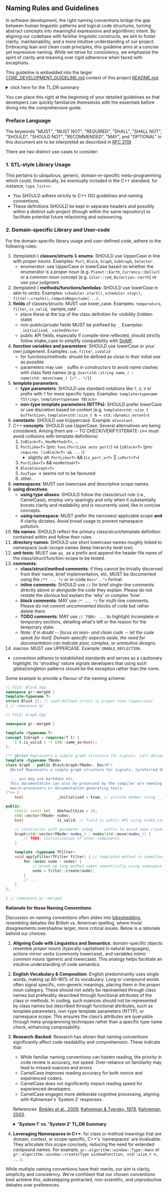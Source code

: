## Naming Rules and Guidelines
In software development, the right naming conventions bridge the gap between human linguistic patterns and logical code structures, turning abstract concepts into meaningful expressions and algorithmic intent. By aligning our codebase with familiar linguistic constructs, we aim to foster clarity, maintainability, and a more intuitive understanding of our project. Embracing lean and clean code principles, this guideline aims at a concise yet expressive naming. While we strive for consistency, we emphasize the spirit of clarity and meaning over rigid adherence when faced with exceptions.

This guideline is embedded into the larger [CORE_DEVELOPMENT_GUIDELINE.md](../blob/main/CORE_DEVELOPMENT_GUIDELINE.md) context of this project [README.md](../blob/main/README.md).
<details> <summary>click here for the TL;DR summary</summary>

## Naming Conventions: Quick Summary (TL;DR)

- **General Philosophy**: Strive for clarity and intuition. When in doubt, prioritize clarity over strict adherence to these rules.
- **Classes/Structs/Enums**: Use `UpperCase` like `Graph` or `SubGraph`.
- **Methods/Functions/Lambdas**: Use `lowerCase` such as `start()` or `create()`.
- **Fields**: Use `snake_case` for public fields like `is_valid`. Non-public fields start with `_`, e.g., `_initialised`.
- **Function Variables & Parameters**: Use `lowerCase` or discretion.
- **Template Parameters**: Types use `T` or `TSpecificName`. Non-types are `lowerCase` or context-specific.
- **Constants**: Use `kUppercase`, e.g., `kConstant`.
- **C++ Concepts**: Favor `UpperCase` like `PortLike` or `HasMethod`.
- **Namespaces**: Always `lowercase`.
- **Type Aliases**: Use `UpperCase`.
- **Files & Directories**: Reflect primary class/struct/template definition. Short, `lowercase` for directories.
- **Unit Tests**: Prefix with `qa_`.
- **Comments**: Be concise, focus on the 'why'. Use `/** ... */` for documentation, `//` for inline.
- **Macros**: Always `UPPERCASE`.
</details>

You can place this right at the beginning of your detailed guidelines so that developers can quickly familiarize themselves with the essentials before diving into the comprehensive guide.


### Preface Language
The keywords "MUST", "MUST NOT", "REQUIRED", "SHALL", "SHALL NOT", "SHOULD", "SHOULD NOT", "RECOMMENDED", "MAY", and "OPTIONAL" in this document are to be interpreted as described in [RFC 2119](https://datatracker.ietf.org/doc/html/rfc2119)

There are two distinct use cases to consider:

### 1. STL-style Library Usage
This pertains to ubiquitous, generic, domain-in-specific meta-programming which could, theoretically, be eventually included in the C++ standard, for instance, `type_list<>`:
* You SHOULD adhere strictly to C++ ISO guidelines and naming conventions.
* These definitions SHOULD be kept in separate headers and possibly within a distinct sub-project (though within the same repository) to facilitate potential future refactoring and outsourcing.

### 2. Domain-specific Library and User-code
For the domain-specific library usage and user-defined code, adhere to the following rules:

1. (templated-) **classes/structs** & **enums**: SHOULD use UpperCase in line with *proper nouns*. Examples: `Port`, `Block`, `Graph`, `SubGraph`, `Selector`.
    - enumerator: use UpperCase or lowerCase based on whether the enumerator is a *proper noun* (e.g. `Planet::Earth`, `Currency::Dollar`) or a *common noun* concept (e.g. `Color::red`, `Direction::north`) or use your judgment.
2. (templated-) **methods/functions/lambdas**: SHOULD use lowerCase in akin to *verbs*. Examples: `scheduler.start()`, `scheduler.stop()`, `filter::create()`, `computeMagnitude(...)`.
3. **fields** of classes/structs: MUST use lower_case. Examples: `temperature`, `filter`, `is_valid`, `sample_rate'.
    - place these at the top of the class definition for visibility (hidden state)
    - non-public/private fields MUST be prefixed by `_`. Examples: `_initialised`, `_cachedVector`
    - public API fields, especially if compile-time reflected, should strictly follow snake_case to simplify compatibility with [SigMF](https://github.com/sigmf/SigMF).
4. **function variables and parameters**: SHOULD use lowerCase or your own judgement. Examples: `sum`, `filter`, `isValid`
    - for functions/methods: should be defined as close to their initial use as possible
    - parameters may use `_` suffix in constructors to avoid name clashes with class field names (e.g. `User(std::string name_) : name(std::move(name_) {/*...*/}`)
5. **template parameters**:
    - **type parameters**: SHOULD use standard notations like `T`, `U`, `V` or prefix with `T` for more specific types. Examples: `template<typename TString>`, `template<typename TBlock>`
    - **non-type template parameters (NTTPs)**: SHOULD prefer lowerCase or use discretion based on context (e.g. `template<std::size_t bufferSize>`, `template<std::size_t N = std::dynamic_extent>`)
6. **constants**: SHOULD use kUppercase. Example: `kConstant`.
7. C++ **concepts**: SHOULD use UpperCase. Several alternatives are being considered. Among them are -- TO CHECK/VERIFY/ITERATE: (<-> must avoid collisions with template definitions)
    1. `IsBlock<T>`, `HasMethod<T>`, ...
    2. `PortLike<T>` (pro: `func(PortLike auto port)`) vs `IsBlock<T>` (pro: `requires (isBlock<T> && ...)`)
        * slightly alt: `PortLike<T>` && (`is_port_v<T>` || `isPort<T>`)
    3. `PortLike<T>` && `HasMethod<T>`
    4. `BlockConcept<T>`
    5. `XxxType` -> seems not to be favoured
    6. other...
8. **namespaces**: MUST use lowercase and descriptive scope names.
9. **using directives**:
    - **using type aliases**: SHOULD follow the class/struct rule (i.e., CamelCase), employ very sparingly and only when it substantially boosts clarity and readability and is recurrently used, like in concise concepts.
    - **using namespace**: MUST prefer the narrowest applicable scope __and__ if clarity dictates. Avoid broad usage to prevent namespace pollution.
10. **file names**: SHOULD reflect the primary class/struct/template definition contained within and follow their rules
11. **directory names**: SHOULD use short lowercase names roughly linked to namespace (sub-)scope names (keep hierarchy level low).
12. **unit tests**: MUST use `qa_` as a prefix and append the header file name of the class/struct/function-scope to be tested.
13. **comments**:
    - **class/struct/method comments**: if they cannot be trivially discerned from their name, brief implementation, etc. MUST be documented using the `/** ... */` or in-code `Doc<"..">` format.
    - **inline comments**: SHOULD use `//` for brief single-line comments directly above or alongside the code they explain. Please do not restate the obvious but explain the 'why' or complex 'how'.
    - **block comments**: MAY use `/* ... */` for multi-line comments. Please do not commit uncommented blocks of code but rather delete them.
    - **TODO comments**: MAY use `// TODO: ...` to highlight incomplete or temporary sections, detailing what's left or the reason for the temporary state.
    - *Note: if in doubt -- focus on lean- and clean code -- let the code speak for itself. Domain-specific aspects aside, the need for documentation can indicate poor, complex, or unintuitive designs.*
14. macros: MUST use UPPERCASE. Example: `ENABLE_REFLECTION`.
- convention adheres to established standards and serves as a cautionary highlight. Its 'shouting' nature signals developers that using such global/singleton patterns should be the exception rather than the norm.

Some example to provide a flavour of the naming scheme:

```cpp
// FILE: Block.hpp
namespace gr::merged {
template<typename T>
struct Block {}; // used-defined struct is proper noun (uppercase)
} // namespace gr

// FILE: Graph.hpp

namespace gr::merged {

template <typename T>
concept IsGraph = requires(T t) {
    { t.is_valid } -> std::same_as<bool>;
};

/** @brief Represents a simple graph structure for signals. (alt documentation)*/
template <typename TNode>
class Graph : public Block<Graph<TNode>, Doc<R"(
  @brief Represents a simple graph structure for signals. (preferred documentation)

  ... you may use markdown etc.
  This documentation can also be processed by the compiler w/o needing additional
  macro-processors or documentation-generating tools.
)">> {
    bool               _initialised = true; // private member using `_` prefix

public:
    static const int   kDefaultSize = 10;
    std::vector<TNode> nodes;
    bool               is_valid; // field is public API using snake_case

    // constructor with parameter using `_` suffix to avoid name clashes
    Graph(std::vector<TNode> nodes_) : nodes(std::move(nodes_)) {
        // TODO: initialization of other components
    }

    template <typename TFilter>
    void applyFilter(TFilter filter) { // templated method in camelCase
        for (auto& node : nodes) {
            // break up long method names semantically using namespace
            node = filter::create(node);
        }
        // ...
    }
};

} // namespace gr::merged
```

**Rationale for these Naming Conventions**

Discussion on naming conventions often slides into [bikeshedding](https://en.wikipedia.org/wiki/Law_of_triviality), resembling debates like British vs. American spelling, where trivial disagreements overshadow larger, more critical issues. Below is a rationale behind our choices:

1. **Aligning Code with Linguistics and Semantics**: domain-specific objects resemble *proper nouns* (typically capitalised in natural languages), actions mirror *verbs* (commonly lowercase), and variables mimic *common nouns* (generic and lowercase). This analogy helps facilitate an intuitive understanding of code semantics.

2. **English Vocabulary & Composition**: English predominantly uses single words, making up 80-90% of its vocabulary. Long or compound words often signal specific, non-generic meanings, placing them in the *proper noun* category. These should not solely be represented through class names but preferably described through functional attributes of the class or methods. In coding, such nuances should not be represented by class names but described through functional attributes, such as template parameters, non-type template parameters (NTTP), or namespace scope. This ensures the class’s attributes are queryable through meta-programming techniques rather than a specific type name check, enhancing composability.

3. **Research-Backed**: Research has shown that naming conventions significantly affect code readability and comprehension. These indicate that:
    - While familiar naming conventions can hasten reading, the priority in code review is accuracy, not speed. Over-reliance on familiarity may lead to missed nuances and errors.
    - CamelCase improves reading accuracy for both novice and experienced coders.
    - CamelCase does not significantly impact reading speed for experienced developers.
    - CamelCase engages more deliberate cognitive processing, aligning with Kahneman's 'System 2' responses.

   References: [Binkley et al., 2009](http://www.cs.loyola.edu/~binkley/papers/icpc09-clouds.pdf), [Kahneman & Tversky, 1979](https://www.uzh.ch/cmsssl/suz/dam/jcr:00000000-64a0-5b1c-0000-00003b7ec704/10.05-kahneman-tversky-79.pdf), [Kahneman, 2003](https://www2.econ.iastate.edu/tesfatsi/JudgementAndChoice.MappingBoundedRationality.DKahneman2003.pdf).
    <details><summary><b>'System 1' vs. 'System 2' TL;DR Summary</b></summary>

   Psychologist Daniel Kahneman introduced the concepts of 'System 1' and 'System 2' as two distinct modes of thinking in his groundbreaking work. Here's a quick rundown of these systems:

   ### 'System 1'

    - **Type**: Automatic, instinctive.
    - **Characteristics**:
        - Fast
        - Intuitive
        - Emotion-driven
        - Often operates subconsciously
    - **When it's active**:
        - Jumping to conclusions
        - Making gut reactions
        - Recognizing familiar patterns

   ### 'System 2'

    - **Type**: Deliberative, analytical.
    - **Characteristics**:
        - Slow
        - Logical
        - Requires effort
        - Conscious thinking involved
    - **When it's active**:
        - Solving complex math problems
        - Making deliberate choices
        - Evaluating evidence

   The distinction between 'System 1' and 'System 2' thinking is not just theoretical; it has practical applications in numerous fields, including software development. For a deeper dive into these concepts and their implications, consider reading Kahneman's book "[Thinking, Fast and Slow](https://www.amazon.com/Daniel-Kahneman/dp/0374533555)".
    </details>

4. **Leveraging Namespaces in C++**: for class or method meanings that are domain, context, or scope-specific, C++'s 'namespaces' are invaluable. They articulate this scope concisely, reducing the need for extended compound names. For example, `gr::algorithm::window::Type::Hann` or `gr::algorithm::window::create(Type windowFunction, std::size_t n, ...)`.

While multiple naming conventions have their merits, our aim is clarity, simplicity and consistency. We're confident that our chosen conventions best achieve this, sidestepping protracted, non-scientific, and unproductive debates over preferences.